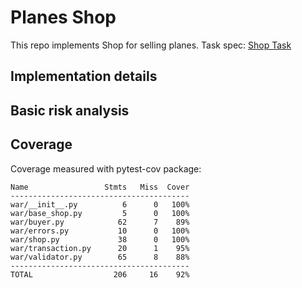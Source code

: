 # Planes Shop
This repo implements Shop for selling planes.
Task spec: [Shop Task](https://gist.github.com/ybilopolov/54181ade63465a99770144876e43f4a4)

## Implementation details

## Basic risk analysis

## Coverage
Coverage measured with pytest-cov package:
```
Name                 Stmts   Miss  Cover
----------------------------------------
war/__init__.py          6      0   100%
war/base_shop.py         5      0   100%
war/buyer.py            62      7    89%
war/errors.py           10      0   100%
war/shop.py             38      0   100%
war/transaction.py      20      1    95%
war/validator.py        65      8    88%
----------------------------------------
TOTAL                  206     16    92%
```
